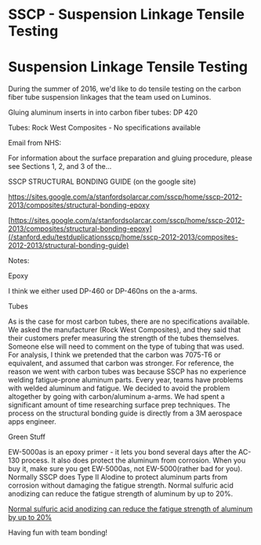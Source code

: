 # SSCP - Suspension Linkage Tensile Testing

# Suspension Linkage Tensile Testing

During the summer of 2016, we'd like to do tensile testing on the carbon fiber tube suspension linkages that the team used on Luminos. 

Gluing aluminum inserts in into carbon fiber tubes: DP 420

Tubes: Rock West Composites - No specifications available 

Email from NHS: 

For information about the surface preparation and gluing procedure, please see Sections 1, 2, and 3 of the...

SSCP STRUCTURAL BONDING GUIDE (on the google site)

https://sites.google.com/a/stanfordsolarcar.com/sscp/home/sscp-2012-2013/composites/structural-bonding-epoxy

[https://sites.google.com/a/stanfordsolarcar.com/sscp/home/sscp-2012-2013/composites/structural-bonding-epoxy](/stanford.edu/testduplicationsscp/home/sscp-2012-2013/composites-2012-2013/structural-bonding-guide)

Notes:

Epoxy

I think we either used DP-460 or DP-460ns on the a-arms.

Tubes

As is the case for most carbon tubes, there are no specifications available. We asked the manufacturer (Rock West Composites), and they said that their customers prefer measuring the strength of the tubes themselves. Someone else will need to comment on the type of tubing that was used. For analysis, I think we pretended that the carbon was 7075-T6 or equivalent, and assumed that carbon was stronger. For reference, the reason we went with carbon tubes was because SSCP has no experience welding fatigue-prone aluminum parts. Every year, teams have problems with welded aluminum and fatigue. We decided to avoid the problem altogether by going with carbon/aluminum a-arms. We had spent a significant amount of time researching surface prep techniques. The process on the structural bonding guide is directly from a 3M aerospace apps engineer.

Green Stuff

EW-5000as is an epoxy primer - it lets you bond several days after the AC-130 process. It also does protect the aluminum from corrosion. When you buy it, make sure you get EW-5000as, not EW-5000(rather bad for you). Normally SSCP does Type II Alodine to protect aluminum parts from corrosion without damaging the fatigue strength. Normal sulfuric acid anodizing can reduce the fatigue strength of aluminum by up to 20%. 

[Normal sulfuric acid anodizing can reduce the fatigue strength of aluminum by up to 20%](http://dspace.dsto.defence.gov.au/dspace/bitstream/dsto/10291/1/DSTO-TN-1180%20PR.pdf)

Having fun with team bonding!

